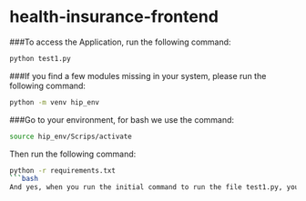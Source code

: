 # health-insurance-frontend

###To access the Application, run the following command:

```bash
python test1.py
```
###If you find a few modules missing in your system, please run the following command:
```bash
python -m venv hip_env
```
###Go to your environment, for bash we use the command: 
```bash
source hip_env/Scrips/activate
```
Then run the following command:
```bash
python -r requirements.txt
```bash
And yes, when you run the initial command to run the file test1.py, you can run the web app on your local host.
